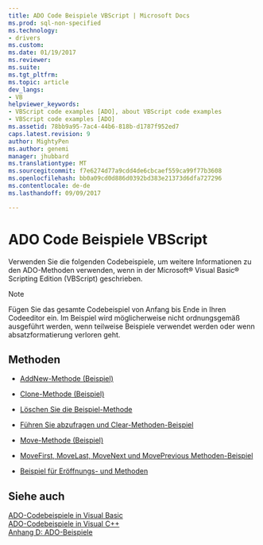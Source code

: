```yaml
---
title: ADO Code Beispiele VBScript | Microsoft Docs
ms.prod: sql-non-specified
ms.technology:
- drivers
ms.custom: 
ms.date: 01/19/2017
ms.reviewer: 
ms.suite: 
ms.tgt_pltfrm: 
ms.topic: article
dev_langs:
- VB
helpviewer_keywords:
- VBScript code examples [ADO], about VBScript code examples
- VBScript code examples [ADO]
ms.assetid: 78bb9a95-7ac4-44b6-818b-d1787f952ed7
caps.latest.revision: 9
author: MightyPen
ms.author: genemi
manager: jhubbard
ms.translationtype: MT
ms.sourcegitcommit: f7e6274d77a9cdd4de6cbcaef559ca99f77b3608
ms.openlocfilehash: bb0a09cd0d886d0392bd383e21373d6dfa727296
ms.contentlocale: de-de
ms.lasthandoff: 09/09/2017

---
```

# <a name="ado-code-examples-vbscript"></a>ADO Code Beispiele VBScript
Verwenden Sie die folgenden Codebeispiele, um weitere Informationen zu den ADO-Methoden verwenden, wenn in der Microsoft® Visual Basic® Scripting Edition (VBScript) geschrieben.  
  
> [!NOTE]
>  Fügen Sie das gesamte Codebeispiel von Anfang bis Ende in Ihren Codeeditor ein. Im Beispiel wird möglicherweise nicht ordnungsgemäß ausgeführt werden, wenn teilweise Beispiele verwendet werden oder wenn absatzformatierung verloren geht.  
  
## <a name="methods"></a>Methoden  
  
-   [AddNew-Methode (Beispiel)](../../../ado/reference/ado-api/addnew-method-example-vbscript.md)  
  
-   [Clone-Methode (Beispiel)](../../../ado/reference/ado-api/clone-method-example-vbscript.md)  
  
-   [Löschen Sie die Beispiel-Methode](../../../ado/reference/ado-api/delete-method-example-vbscript.md)  
  
-   [Führen Sie abzufragen und Clear-Methoden-Beispiel](../../../ado/reference/ado-api/execute-requery-and-clear-methods-example-vbscript.md)  
  
-   [Move-Methode (Beispiel)](../../../ado/reference/ado-api/move-method-example-vbscript.md)  
  
-   [MoveFirst, MoveLast, MoveNext und MovePrevious Methoden-Beispiel](../../../ado/reference/ado-api/movefirst-movelast-movenext-and-moveprevious-methods-example-vbscript.md)  
  
-   [Beispiel für Eröffnungs- und Methoden](../../../ado/reference/ado-api/open-and-close-methods-example-vbscript.md)  
  
## <a name="see-also"></a>Siehe auch  
 [ADO-Codebeispiele in Visual Basic](../../../ado/reference/ado-api/ado-code-examples-in-visual-basic.md)   
 [ADO-Codebeispiele in Visual C++](../../../ado/reference/ado-api/ado-code-examples-in-visual-c.md)   
 [Anhang D: ADO-Beispiele](../../../ado/guide/appendixes/appendix-d-ado-samples.md)

